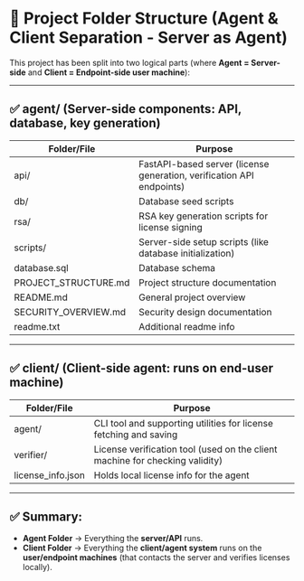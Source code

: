 
# 📂 Project Folder Structure (Agent & Client Separation - Server as Agent)

This project has been split into two logical parts (where **Agent = Server-side** and **Client = Endpoint-side user machine**):

---

## ✅ agent/ (Server-side components: API, database, key generation)

| Folder/File | Purpose |
|---|---|
| api/ | FastAPI-based server (license generation, verification API endpoints) |
| db/ | Database seed scripts |
| rsa/ | RSA key generation scripts for license signing |
| scripts/ | Server-side setup scripts (like database initialization) |
| database.sql | Database schema |
| PROJECT_STRUCTURE.md | Project structure documentation |
| README.md | General project overview |
| SECURITY_OVERVIEW.md | Security design documentation |
| readme.txt | Additional readme info |

---

## ✅ client/ (Client-side agent: runs on end-user machine)

| Folder/File | Purpose |
|---|---|
| agent/ | CLI tool and supporting utilities for license fetching and saving |
| verifier/ | License verification tool (used on the client machine for checking validity) |
| license_info.json | Holds local license info for the agent |

---

## ✅ Summary:

- **Agent Folder** → Everything the **server/API** runs.
- **Client Folder** → Everything the **client/agent system** runs on the **user/endpoint machines** (that contacts the server and verifies licenses locally).
